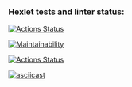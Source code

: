 ### Hexlet tests and linter status:
[![Actions Status](https://github.com/losevo/python-project-lvl1/workflows/hexlet-check/badge.svg)](https://github.com/losevo/python-project-lvl1/actions)

[![Maintainability](https://api.codeclimate.com/v1/badges/a99a88d28ad37a79dbf6/maintainability)](https://codeclimate.com/github/codeclimate/codeclimate/maintainability)

[![Actions Status](https://github.com/losevo/python-project-lvl1/workflows/Super-Linter/badge.svg)](https://github.com/losevo/python-project-lvl1/actions)

[![asciicast](https://asciinema.org/a/IS8FrOCPZo3BhQnO8T4EzdnuX.svg)](https://asciinema.org/a/IS8FrOCPZo3BhQnO8T4EzdnuX)